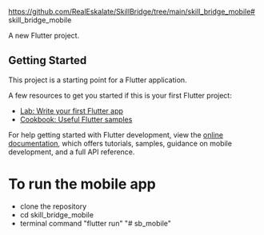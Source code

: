 https://github.com/RealEskalate/SkillBridge/tree/main/skill_bridge_mobile# skill_bridge_mobile

A new Flutter project.

## Getting Started

This project is a starting point for a Flutter application.

A few resources to get you started if this is your first Flutter project:

- [Lab: Write your first Flutter app](https://docs.flutter.dev/get-started/codelab)
- [Cookbook: Useful Flutter samples](https://docs.flutter.dev/cookbook)

For help getting started with Flutter development, view the
[online documentation](https://docs.flutter.dev/), which offers tutorials,
samples, guidance on mobile development, and a full API reference.

# To run the mobile app
- clone the repository
- cd skill_bridge_mobile
- terminal command "flutter run"
"# sb_mobile" 
